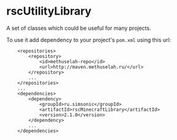 # rscUtilityLibrary
A set of classes which could be useful for many projects.

To use it add dependency to your project's `pom.xml` using this url:

```
	<repositories>
		<repository>
			<id>methuselah-repo</id>
			<url>http://maven.methuselah.ru/</url>
		</repository>
		...
	</repositories>
	...
	<dependencies>
		<dependency>
			<groupId>ru.simsonic</groupId>
			<artifactId>rscMinecraftLibrary</artifactId>
			<version>2.1.0</version>
		</dependency>
		...
	</dependencies>
```
